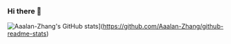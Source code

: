 ### Hi there 👋

<!--
**Aaalan-Zhang/Aaalan-Zhang** is a ✨ _special_ ✨ repository because its `README.md` (this file) appears on your GitHub profile.

Here are some ideas to get you started:

- 🔭 I’m currently working on ...
- 🌱 I’m currently learning ...
- 👯 I’m looking to collaborate on ...
- 🤔 I’m looking for help with ...
- 💬 Ask me about ...
- 📫 How to reach me: ...
- 😄 Pronouns: He/Him/His
- ⚡ Fun fact: ...
-->
<!--
![Top Langs](https://github-readme-stats.vercel.app/api/top-langs/?username=Aaalan-Zhang)
-->
![Aaalan-Zhang's GitHub stats](https://github-readme-stats.vercel.app/api?username=anuraghazra)](https://github.com/Aaalan-Zhang/github-readme-stats)

<!--
![Aaalan-Zhang's GitHub stats](https://github-readme-stats.vercel.app/api?username=Aaalan-Zhang&hide=contribs,prs)
-->



